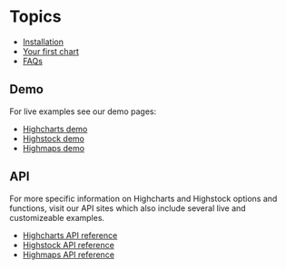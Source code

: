 Topics
===

*   [Installation](docs/getting-started/installation)
*   [Your first chart](docs/getting-started/your-first-chart)
*   [FAQs](docs/getting-started/frequently-asked-questions)

Demo
----

For live examples see our demo pages:

*   [Highcharts demo](demo/)
*   [Highstock demo](stock/demo/)
*   [Highmaps demo](maps/demo/)

API
---

For more specific information on Highcharts and Highstock options and functions, visit our API sites which also include several live and customizeable examples.

*   [Highcharts API reference](https://api.highcharts.com/highcharts)
*   [Highstock API reference](https://api.highcharts.com/highstock)
*   [Highmaps API reference](https://api.highcharts.com/highmaps)